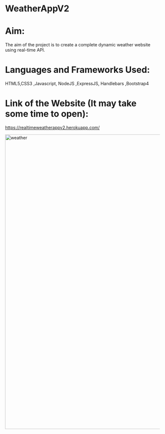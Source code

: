 # WeatherAppV2

# Aim: 
The aim of the project is to create a complete dynamic weather website using real-time API.

# Languages and Frameworks Used:
HTML5,CSS3 ,Javascript, NodeJS ,ExpressJS, Handlebars ,Bootstrap4

# Link of the Website (It may take some time to open):

https://realtimeweatherappv2.herokuapp.com/


<img width="957" alt="weather" src="https://user-images.githubusercontent.com/60184336/122803410-31835880-d2e4-11eb-8d72-7308fe563eac.PNG">



